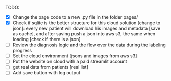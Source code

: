 TODO:

* [X] Change the page code to a new .py file in the folder pages/
* [X] Check if sqlite is the better structure for this cloud solution [change to json]: every new patient will download his images and metadata [save as cache], and after saving push a json into aws s3, the same when loading [check if there is a json]
* [ ] Review the diagnosis logic and the flow over the data during the labeling progress
* [ ] Set the cloud environment [jsons and images from aws s3]
* [ ] Put the website on cloud with a paid streamlit account
* [ ] get real data from patients [real list]
* [ ] Add save button with log output
